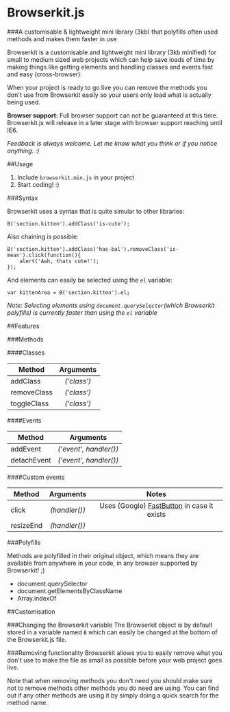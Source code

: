 Browserkit.js
=============

###A customisable & lightweight mini library (3kb) that polyfills often used methods and makes them faster in use

Browserkit is a customisable and lightweight mini library (3kb minified) for small to medium sized web projects which can help save loads of time by making things like getting elements and handling classes and events fast and easy (cross-browser).

When your project is ready to go live you can remove the methods you don't use from Browserkit easily so your users only load what is actually being used.

**Browser support:** Full browser support can not be guaranteed at this time. Browserkit.js will release in a later stage with browser support reaching until IE6.

*Feedback is always welcome. Let me know what you think or if you notice anything. :)*

##Usage

1. Include `browserkit.min.js` in your project
2. Start coding! :)

###Syntax

Browserkit uses a syntax that is quite simular to other libraries:

    B('section.kitten').addClass('is-cute');

Also chaining is possible:

	B('section.kitten').addClass('has-bal').removeClass('is-mean').click(function(){
		alert('Awh, thats cute!');
	});

And elements can easily be selected using the `el` variable:

	var kittenArea = B('section.kitten').el;

*Note: Selecting elements using `document.querySelector`(which Browserkit polyfills) is currently faster than using the `el` variable*


##Features

###Methods

####Classes

| Method      | Arguments   |
|-------------|:-----------:|
| addClass    | *('class')* |
| removeClass | *('class')* |
| toggleClass | *('class')* |

####Events

| Method      | Arguments              |
|-------------|:----------------------:|
| addEvent    | *('event', handler())* |
| detachEvent | *('event', handler())* |

####Custom events

| Method      | Arguments     | Notes |
|-------------|:-------------:|:-----:|
| click       | *(handler())* | Uses (Google) [FastButton](https://github.com/kvendrik/google_fastbutton/blob/master/google-fastbutton.js) in case it exists |
| resizeEnd   | *(handler())* |


###Polyfills

Methods are polyfilled in their original object, which means they are available from anywhere in your code, in any browser supported by Browserkit! ;)

* document.querySelector
* document.getElementsByClassName
* Array.indexOf


##Customisation

###Changing the Browserkit variable
The Browserkit object is by default stored in a variable named `B` which can easily be changed at the bottom of the Browserkit.js file.

###Removing functionality
Browserkit allows you to easily remove what you don't use to make the file as small as possible before your web project goes live.

Note that when removing methods you don't need you should make sure not to remove methods other methods you do need are using. You can find out if any other methods are using it by simply doing a quick search for the method name.